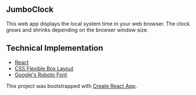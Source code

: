 ## JumboClock

This web app displays the local system time in your web browser. The clock grows and shrinks depending on the browser window size. 

## Technical Implementation

- [React](https://github.com/facebook/react)
- [CSS Flexible Box Layout](https://developer.mozilla.org/en-US/docs/Web/CSS/CSS_Flexible_Box_Layout)
- [Google's Roboto Font](https://fonts.google.com/specimen/Roboto)

This project was bootstrapped with [Create React App](https://github.com/facebookincubator/create-react-app).
